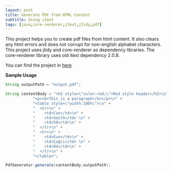 ```yaml
---
layout: post
title: Generate PDF from HTML Content
subtitle: Using itext
tags: [java,core-renderer,itext,jtidy,pdf]
---
```

This project helps you to create pdf files from html content. It also clears any html errors and does not corrupt for non-english alphabet characters.
This project uses jtidy and core-renderer as dependency libraries. The core-renderer library uses old itext dependency 2.0.8. 

You can find the project in [here](https://github.com/canpekdemir/pdf-generator)

**Sample Usage**


```java
String outputPath = "output.pdf";

String contentBody = "<h2 style=\"color:red;\">Red style header</h2>\n" +
            "<p><b>This is a paragraph</b></p>\n" +
            "<table style=\"width:100%\">\n" +
            "  <tr>\n" +
            "    <td>Can</td>\n" +
            "    <td>Smith</td> \n" +
            "    <td>50</td>\n" +
            "  </tr>\n" +
            "  <tr>\n" +
            "    <td>Eve</td>\n" +
            "    <td>Çağrı</td> \n" +
            "    <td>94</td>\n" +
            "  </tr>\n" +
            "</table>";

PdfGenerator.generate(contentBody,outputPath);
```
